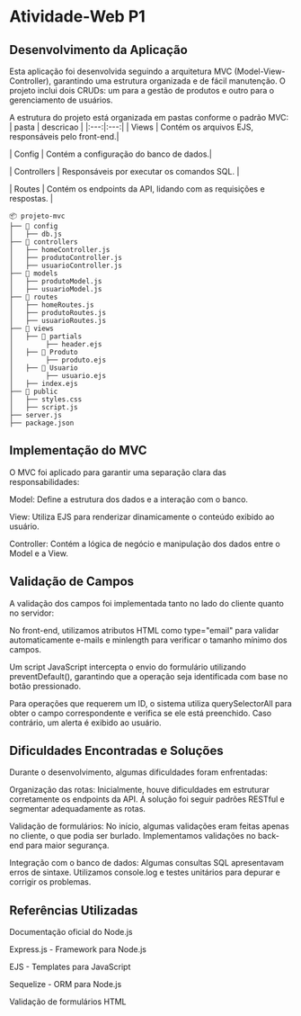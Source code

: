 # Atividade-Web P1

## Desenvolvimento da Aplicação

Esta aplicação foi desenvolvida seguindo a arquitetura MVC (Model-View-Controller), garantindo uma estrutura organizada e de fácil manutenção. O projeto inclui dois CRUDs: um para a gestão de produtos e outro para o gerenciamento de usuários.

A estrutura do projeto está organizada em pastas conforme o padrão MVC:
| pasta | descricao |
|:---:|:---:|
| Views | Contém os arquivos EJS, responsáveis pelo front-end.|

| Config | Contém a configuração do banco de dados.|

| Controllers | Responsáveis por executar os comandos SQL. |

| Routes | Contém os endpoints da API, lidando com as requisições e respostas. |

```
📦 projeto-mvc
├── 📂 config
│   ├── db.js
├── 📂 controllers
│   ├── homeController.js
│   ├── produtoController.js
│   ├── usuarioController.js
├── 📂 models
│   ├── produtoModel.js
│   ├── usuarioModel.js
├── 📂 routes
│   ├── homeRoutes.js
│   ├── produtoRoutes.js
│   ├── usuarioRoutes.js
├── 📂 views
│   ├── 📂 partials
│        ├── header.ejs
│   ├── 📂 Produto
│        ├── produto.ejs
│   ├── 📂 Usuario
│        ├── usuario.ejs
│   ├── index.ejs
├── 📂 public
│   ├── styles.css
│   ├── script.js
├── server.js
├── package.json
```

## Implementação do MVC

O MVC foi aplicado para garantir uma separação clara das responsabilidades:

Model: Define a estrutura dos dados e a interação com o banco.

View: Utiliza EJS para renderizar dinamicamente o conteúdo exibido ao usuário.

Controller: Contém a lógica de negócio e manipulação dos dados entre o Model e a View.

## Validação de Campos

A validação dos campos foi implementada tanto no lado do cliente quanto no servidor:

No front-end, utilizamos atributos HTML como type="email" para validar automaticamente e-mails e minlength para verificar o tamanho mínimo dos campos.

Um script JavaScript intercepta o envio do formulário utilizando preventDefault(), garantindo que a operação seja identificada com base no botão pressionado.

Para operações que requerem um ID, o sistema utiliza querySelectorAll para obter o campo correspondente e verifica se ele está preenchido. Caso contrário, um alerta é exibido ao usuário.

## Dificuldades Encontradas e Soluções

Durante o desenvolvimento, algumas dificuldades foram enfrentadas:

Organização das rotas: Inicialmente, houve dificuldades em estruturar corretamente os endpoints da API. A solução foi seguir padrões RESTful e segmentar adequadamente as rotas.

Validação de formulários: No início, algumas validações eram feitas apenas no cliente, o que podia ser burlado. Implementamos validações no back-end para maior segurança.

Integração com o banco de dados: Algumas consultas SQL apresentavam erros de sintaxe. Utilizamos console.log e testes unitários para depurar e corrigir os problemas.

## Referências Utilizadas

Documentação oficial do Node.js

Express.js - Framework para Node.js

EJS - Templates para JavaScript

Sequelize - ORM para Node.js

Validação de formulários HTML

